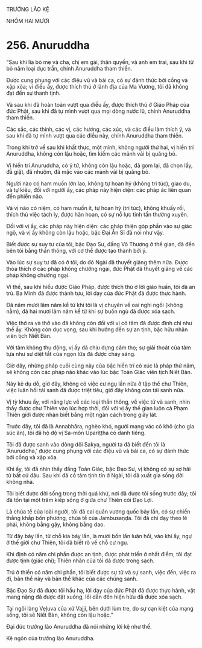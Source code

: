 TRƯỞNG LÃO KỆ

NHÓM HAI MƯƠI

# 256. Anuruddha

“Sau khi lìa bỏ mẹ và cha, chị em gái, thân quyến, và anh em trai, sau khi từ bỏ năm loại dục trần, chính Anuruddha tham thiền.

Được cung phụng với các điệu vũ và bài ca, có sự đánh thức bởi cồng và xập xõa; vì điều ấy, được thích thú ở lãnh địa của Ma Vương, tôi đã không đạt đến sự thanh tịnh.

Và sau khi đã hoàn toàn vượt qua điều ấy, được thích thú ở Giáo Pháp của đức Phật, sau khi đã tự mình vượt qua mọi dòng nước lũ, chính Anuruddha tham thiền.

Các sắc, các thinh, các vị, các hương, các xúc, và các điều làm thích ý, và sau khi đã tự mình vượt qua các điều này, chính Anuruddha tham thiền.

Trong khi trở về sau khi khất thực, một mình, không người thứ hai, vị hiền trí Anuruddha, không còn lậu hoặc, tìm kiếm các mảnh vải bị quăng bỏ.

Vị hiền trí Anuruddha, có ý tứ, không còn lậu hoặc, đã gom lại, đã chọn lấy, đã giặt, đã nhuộm, đã mặc vào các mảnh vải bị quăng bỏ.

Người nào có ham muốn lớn lao, không tự hoan hỷ (không tri túc), giao du, và tự kiêu, đối với người ấy, các pháp này hiện diện: các pháp ác liên quan đến phiền não.

Và vị nào có niệm, có ham muốn ít, tự hoan hỷ (tri túc), không khuấy rối, thích thú việc tách ly, được hân hoan, có sự nỗ lực tinh tấn thường xuyên.

Đối với vị ấy, các pháp này hiện diện: các pháp thiện góp phần vào sự giác ngộ, và vị ấy không còn lậu hoặc, bậc Đại Ẩn Sĩ đã nói như vậy.

Biết được sự suy tư của tôi, bậc Đạo Sư, đấng Vô Thượng ở thế gian, đã đến bên tôi bằng thần thông, với cơ thể được tạo thành bởi ý.

Vào lúc sự suy tư đã có ở tôi, do đó Ngài đã thuyết giảng thêm nữa. Được thỏa thích ở các pháp không chướng ngại, đức Phật đã thuyết giảng về các pháp không chướng ngại.

Vì thế, sau khi hiểu được Giáo Pháp, được thích thú ở lời giáo huấn, tôi đã an trú. Ba Minh đã được thành tựu, lời dạy của đức Phật đã được thực hành.

Đã năm mươi lăm năm kể từ khi tôi là vị chuyên về oai nghi ngồi (không nằm), đã hai mươi lăm năm kể từ khi sự buồn ngủ đã được xóa sạch.

Việc thở ra và thở vào đã không còn đối với vị có tâm đã được đình chỉ như thế ấy. Không còn dục vọng, sau khi hướng đến sự an tịnh, bậc hữu nhãn viên tịch Niết Bàn.

Với tâm không thụ động, vị ấy đã chịu đựng cảm thọ; sự giải thoát của tâm tựa như sự diệt tắt của ngọn lửa đã được cháy sáng.

Giờ đây, những pháp cuối cùng này của bậc hiền trí có xúc là pháp thứ năm, sẽ không còn các pháp nào khác vào lúc bậc Toàn Giác viên tịch Niết Bàn.

Này kẻ dụ dỗ, giờ đây, không có việc cư ngụ lần nữa ở tập thể chư Thiên, việc luân hồi tái sanh đã được triệt tiêu, giờ đây không còn tái sanh nữa.

Vị tỳ khưu ấy, với năng lực về các loại thần thông, về việc tử và sanh, nhìn thấy được chư Thiên vào lúc hợp thời, đối với vị ấy thế gian luôn cả Phạm Thiên giới được nhận biết bằng một ngàn cách trong giây lát.

Trước đây, tôi đã là Annabhāra, nghèo khó, người mang vác cỏ khô (cho gia súc ăn), tôi đã hộ độ vị Sa-môn Upariṭṭha có danh tiếng.

Tôi đã được sanh vào dòng dõi Sakya, người ta đã biết đến tôi là ‘Anuruddha,’ được cung phụng với các điệu vũ và bài ca, có sự đánh thức bởi cồng và xập xõa.

Khi ấy, tôi đã nhìn thấy đấng Toàn Giác, bậc Đạo Sư, vị không có sự sợ hãi từ bất cứ đâu. Sau khi đã có tâm tịnh tín ở Ngài, tôi đã xuất gia sống đời không nhà.

Tôi biết được đời sống trong thời quá khứ, nơi đã được tôi sống trước đây; tôi đã tồn tại một trăm kiếp sống ở giữa chư Thiên cõi Đạo Lợi.

Là chúa tể của loài người, tôi đã cai quản vương quốc bảy lần, có sự chiến thắng khắp bốn phương, chúa tể của Jambusaṇḍa. Tôi đã chỉ dạy theo lẽ phải, không bằng gậy, không bằng dao.

Từ đây bảy lần, từ chỗ kia bảy lần, là mười bốn lần luân hồi, vào khi ấy, ngự ở thế giới chư Thiên, tôi đã biết rõ về chỗ cư ngụ.

Khi định có năm chi phần được an tịnh, được phát triển ở nhất điểm, tôi đạt được tịnh (giác chi); Thiên nhãn của tôi đã được trong sạch.

Trú ở thiền có năm chi phần, tôi biết được sự tử và sự sanh, việc đến, việc ra đi, bản thể này và bản thể khác của các chúng sanh.

Bậc Đạo Sư đã được tôi hầu hạ, lời dạy của đức Phật đã được thực hành, vật mang nặng đã được đặt xuống, lối dẫn đến hiện hữu đã được xóa sạch.

Tại ngôi làng Veḷuva của xứ Vajji, bên dưới lùm tre, do sự cạn kiệt của mạng sống, tôi sẽ Niết Bàn, không còn lậu hoặc.”

Đại đức trưởng lão Anuruddha đã nói những lời kệ như thế.

Kệ ngôn của trưởng lão Anuruddha.
